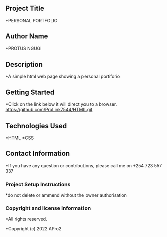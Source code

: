 ## Project Title
*PERSONAL PORTFOLIO

## Author Name
*PROTUS NGUGI

## Description
*A simple html web page showing a personal portiforio

## Getting Started
*Click on the link below it will direct you to a browser.
https://github.com/ProLink7544/HTML.git
## Technologies Used
*HTML
*CSS

## Contact Information
*If you have any question or contributions, please call me on +254 723 557 337

### Project Setup Instructions
*do not delete or ammend without the owner authorisation

### Copyright and license Information
*All rights reserved.

*Copyright (c) 2022 APro2